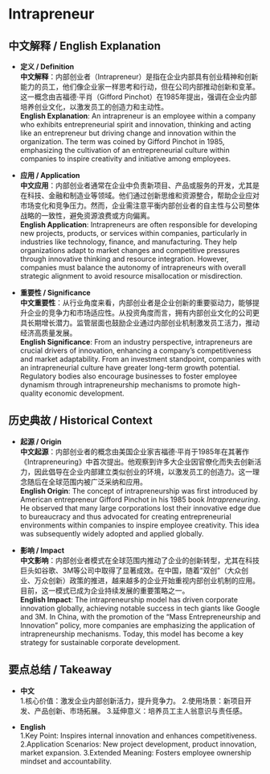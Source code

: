 # Intrapreneur

## 中文解释 / English Explanation

* **定义 / Definition**  
  **中文解释**：内部创业者（Intrapreneur）是指在企业内部具有创业精神和创新能力的员工，他们像企业家一样思考和行动，但在公司内部推动创新和变革。这一概念由吉福德·平肖（Gifford Pinchot）在1985年提出，强调在企业内部培养创业文化，以激发员工的创造力和主动性。  
  **English Explanation**: An intrapreneur is an employee within a company who exhibits entrepreneurial spirit and innovation, thinking and acting like an entrepreneur but driving change and innovation within the organization. The term was coined by Gifford Pinchot in 1985, emphasizing the cultivation of an entrepreneurial culture within companies to inspire creativity and initiative among employees.

* **应用 / Application**  
  **中文应用**：内部创业者通常在企业中负责新项目、产品或服务的开发，尤其是在科技、金融和制造业等领域。他们通过创新思维和资源整合，帮助企业应对市场变化和竞争压力。然而，企业需注意平衡内部创业者的自主性与公司整体战略的一致性，避免资源浪费或方向偏离。  
  **English Application**: Intrapreneurs are often responsible for developing new projects, products, or services within companies, particularly in industries like technology, finance, and manufacturing. They help organizations adapt to market changes and competitive pressures through innovative thinking and resource integration. However, companies must balance the autonomy of intrapreneurs with overall strategic alignment to avoid resource misallocation or misdirection.

* **重要性 / Significance**  
  **中文重要性**：从行业角度来看，内部创业者是企业创新的重要驱动力，能够提升企业的竞争力和市场适应性。从投资角度而言，拥有内部创业文化的公司更具长期增长潜力。监管层面也鼓励企业通过内部创业机制激发员工活力，推动经济高质量发展。  
  **English Significance**: From an industry perspective, intrapreneurs are crucial drivers of innovation, enhancing a company’s competitiveness and market adaptability. From an investment standpoint, companies with an intrapreneurial culture have greater long-term growth potential. Regulatory bodies also encourage businesses to foster employee dynamism through intrapreneurship mechanisms to promote high-quality economic development.

## 历史典故 / Historical Context

* **起源 / Origin**  
  **中文起源**：内部创业者的概念由美国企业家吉福德·平肖于1985年在其著作《Intrapreneuring》中首次提出。他观察到许多大企业因官僚化而失去创新活力，因此倡导在企业内部建立类似创业的环境，以激发员工的创造力。这一理念随后在全球范围内被广泛采纳和应用。  
  **English Origin**: The concept of intrapreneurship was first introduced by American entrepreneur Gifford Pinchot in his 1985 book *Intrapreneuring*. He observed that many large corporations lost their innovative edge due to bureaucracy and thus advocated for creating entrepreneurial environments within companies to inspire employee creativity. This idea was subsequently widely adopted and applied globally.

* **影响 / Impact**  
  **中文影响**：内部创业者模式在全球范围内推动了企业的创新转型，尤其在科技巨头如谷歌、3M等公司中取得了显著成效。在中国，随着“双创”（大众创业、万众创新）政策的推进，越来越多的企业开始重视内部创业机制的应用。目前，这一模式已成为企业持续发展的重要策略之一。  
  **English Impact**: The intrapreneurship model has driven corporate innovation globally, achieving notable success in tech giants like Google and 3M. In China, with the promotion of the “Mass Entrepreneurship and Innovation” policy, more companies are emphasizing the application of intrapreneurship mechanisms. Today, this model has become a key strategy for sustainable corporate development.

## 要点总结 / Takeaway

* **中文**  
  1.核心价值：激发企业内部创新活力，提升竞争力。
  2.使用场景：新项目开发、产品创新、市场拓展。
  3.延伸意义：培养员工主人翁意识与责任感。

* **English**  
  1.Key Point: Inspires internal innovation and enhances competitiveness.
  2.Application Scenarios: New project development, product innovation, market expansion.
  3.Extended Meaning: Fosters employee ownership mindset and accountability.